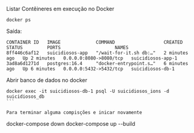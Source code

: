 Listar Contêineres em execução no Docker
```
docker ps

```
Saída:
```
CONTAINER ID   IMAGE             COMMAND                  CREATED         STATUS         PORTS                    NAMES
8ff446c6af12   suicidiosos-app   "/wait-for-it.sh db:…"   2 minutes ago   Up 2 minutes   0.0.0.0:8080->8080/tcp   suicidiosos-app-1
3ad8a6d1271d   postgres:16.4     "docker-entrypoint.s…"   6 minutes ago   Up 6 minutes   0.0.0.0:5432->5432/tcp   suicidiosos-db-1
```



Abrir banco de dados no docker
````
docker exec -it suicidiosos-db-1 psql -U suicidiosos_ions -d suicidiosos_db
```

Para terminar alguma compisções e inicar novamente

````
docker-compose down
docker-compose up --build
```
